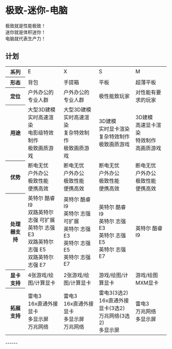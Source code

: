# 极致-迷你-电脑
极致就是性能极致！<br>
迷你就是体积迷你！<br>
电脑就代表生产力！<br>
## 计划<br>
<table>
  <tr>
    <th>系列</th>
    <td>E</td>
    <td>X</td>
    <td>S</td>
    <td>M</td>
  </tr>
  <tr>
    <th>形态</th>
    <td>背包</td>
    <td>手提箱</td>
    <td>平板</td>
    <td>超薄平板</td>
  </tr>
  <tr>
    <th>定位</th>
    <td>户外办公的专业人群</td>
    <td>户外办公的专业人群</td>
    <td>极性能致玩家</td>
    <td>对性能有要求的玩家</td>
  </tr>
  <tr>
    <th>用途</th>
    <td>大型3D建模<br>实时高速渲染<br>电影级特效制作<br>极致画质游戏</td>
    <td>大型3D建模<br>实时高速渲染<br>复杂特效制作<br>极致画质游戏</td>
    <td>3D建模<br>实时显卡渲染<br>复杂特效制作<br>极致画质游戏</td>
    <td>3D建模<br>高速显卡渲染<br>特效制作<br>高画质游戏</td>
  </tr>
  <tr>
    <th>优势</th>
    <td>断电无忧<br>户外办公<br>极致性能<br>便携高效</td>
    <td>断电无忧<br>户外办公<br>极致性能<br>便携高效</td>
    <td>断电无忧<br>户外办公<br>极致性能<br>便携高效</td>
    <td>断电无忧<br>户外办公<br>极致性能<br>便携高效</td>
  </tr>
  <tr>
    <th>处理器支持</th>
    <td>英特尔 酷睿 I9<br>双路英特尔 志强 可扩展<br>英特尔 志强 E3<br>双路英特尔 志强 E5<br>双路英特尔 志强 E7</td>
    <td>英特尔 酷睿 I9<br>英特尔 志强 可扩展<br>英特尔 志强 E3<br>英特尔 志强 E5<br>英特尔 志强 E7</td>
    <td>英特尔 酷睿 I9<br>英特尔 志强 E3<br>英特尔 志强 E5<br>英特尔 志强 E7</td>
    <td>英特尔 酷睿 I9
  </tr>
  <tr>
    <th>显卡支持</th>
    <td>4张游戏/绘图/计算显卡</td>
    <td>2张游戏/绘图/计算显卡</td>
    <td>游戏/绘图/计算显卡</td>
    <td>游戏/绘图MXM显卡</td>
  </tr>
  <tr>
    <th>拓展支持</th>
    <td>雷电3<br>16x直通外接显卡<br>多显示屏<br>万兆网络</td>
    <td>雷电3<br>16x直通外接显卡<br>多显示屏<br>万兆网络</td>
    <td>雷电3(3选2)<br>16x直通外接显卡(3选2)<br>万兆网络(3选2)<br>多显示屏</td>
    <td>雷电3<br>万兆网络<br>多显示屏</td>
  </tr>
</table>
------
